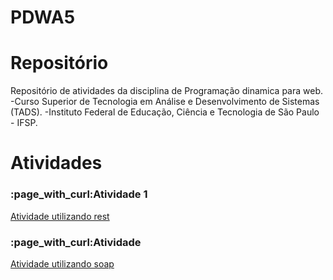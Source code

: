 # PDWA5



<!DOCTYPE html>

#  Repositório

Repositório de atividades da disciplina de Programação dinamica para web.                                                                                                    -Curso Superior de Tecnologia em Análise e Desenvolvimento de Sistemas (TADS).                                                                                            -Instituto Federal de Educação, Ciência e Tecnologia de São Paulo - IFSP.
<html lang="en">
<head>
    <meta charset="UTF-8">
    <meta http-equiv="X-UA-Compatible" content="IE=edge">
    <meta name="viewport" content="width=device-width, initial-scale=1.0">
    
</head>
<body>
    <h1>Atividades</h1>
    <h3>:page_with_curl:Atividade 1</h3>
    <p><a href="https://github.com/DenyssonMax/PDWA5/tree/main/Atividades/rest"  >Atividade utilizando rest</a></p>
    <h3>:page_with_curl:Atividade </h3>
    <p><a href="https://github.com/DenyssonMax/PDWA5/tree/main/Atividades/soap"  >Atividade utilizando soap</a></p>
